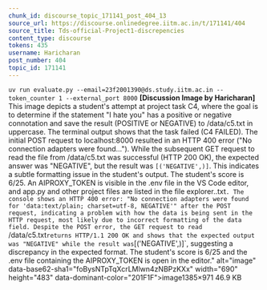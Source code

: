 ```yaml
---
chunk_id: discourse_topic_171141_post_404_13
source_url: https://discourse.onlinedegree.iitm.ac.in/t/171141/404
source_title: Tds-official-Project1-discrepencies
content_type: discourse
tokens: 435
username: Haricharan
post_number: 404
topic_id: 171141
---
```


` uv run evaluate.py --email=23f2001390@ds.study.iitm.ac.in --token_counter 1 --external_port 8000
`
**[Discussion Image by Haricharan]** This image depicts a student's attempt at project task C4, where the goal is to determine if the statement "I hate you" has a positive or negative connotation and save the result (POSITIVE or NEGATIVE) to /data/c5.txt in uppercase. The terminal output shows that the task failed (C4 FAILED). The initial POST request to localhost:8000 resulted in an HTTP 400 error ("No connection adapters were found..."). While the subsequent GET request to read the file from /data/c5.txt was successful (HTTP 200 OK), the expected answer was "NEGATIVE", but the result was `[('NEGATIVE',)]`. This indicates a subtle formatting issue in the student's output. The student's score is 6/25. An AIPROXY_TOKEN is visible in the .env file in the VS Code editor, and app.py and other project files are listed in the file explorer..txt`. The console shows an HTTP 400 error: "No connection adapters were found for 'data:text/plain; charset=utf-8, NEGATIVE'" after the POST request, indicating a problem with how the data is being sent in the HTTP request, most likely due to incorrect formatting of the data field. Despite the POST error, the GET request to read `/data/c5.txt` returns HTTP/1.1 200 OK and shows that the expected output was "NEGATIVE" while the result was `[('NEGATIVE',)]`, suggesting a discrepancy in the expected format. The student's score is 6/25 and the .env file containing the AIPROXY_TOKEN is open in the editor." alt="image" data-base62-sha1="foBysNTpTqXcrLMlwn4zNBPzKXx" width="690" height="483" data-dominant-color="201F1F">image1385×971 46.9 KB

